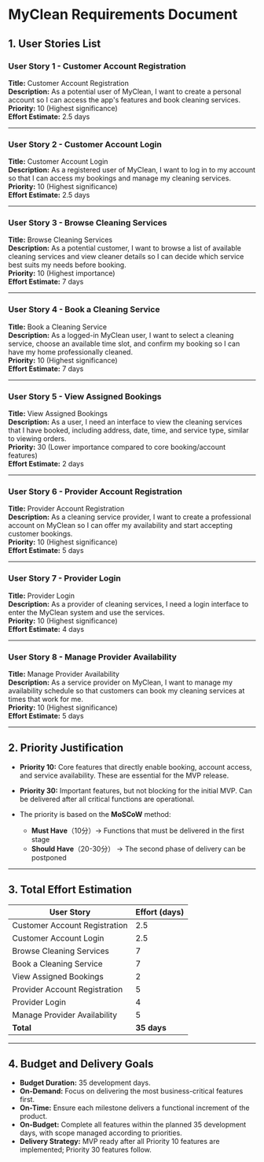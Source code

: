 # MyClean Requirements Document

## 1. User Stories List

### User Story 1 - Customer Account Registration
**Title:** Customer Account Registration  
**Description:** As a potential user of MyClean, I want to create a personal account so I can access the app's features and book cleaning services.  
**Priority:** 10 (Highest significance)  
**Effort Estimate:** 2.5 days  

---

### User Story 2 - Customer Account Login
**Title:** Customer Account Login  
**Description:** As a registered user of MyClean, I want to log in to my account so that I can access my bookings and manage my cleaning services.  
**Priority:** 10 (Highest significance)  
**Effort Estimate:** 2.5 days  

---

### User Story 3 - Browse Cleaning Services
**Title:** Browse Cleaning Services  
**Description:** As a potential customer, I want to browse a list of available cleaning services and view cleaner details so I can decide which service best suits my needs before booking.  
**Priority:** 10 (Highest importance)  
**Effort Estimate:** 7 days  

---

### User Story 4 - Book a Cleaning Service
**Title:** Book a Cleaning Service  
**Description:** As a logged-in MyClean user, I want to select a cleaning service, choose an available time slot, and confirm my booking so I can have my home professionally cleaned.  
**Priority:** 10 (Highest significance)  
**Effort Estimate:** 7 days  

---

### User Story 5 - View Assigned Bookings
**Title:** View Assigned Bookings  
**Description:** As a user, I need an interface to view the cleaning services that I have booked, including address, date, time, and service type, similar to viewing orders.  
**Priority:** 30 (Lower importance compared to core booking/account features)  
**Effort Estimate:** 2 days  

---

### User Story 6 - Provider Account Registration
**Title:** Provider Account Registration  
**Description:** As a cleaning service provider, I want to create a professional account on MyClean so I can offer my availability and start accepting customer bookings.  
**Priority:** 10 (Highest significance)  
**Effort Estimate:** 5 days  

---

### User Story 7 - Provider Login
**Title:** Provider Login  
**Description:** As a provider of cleaning services, I need a login interface to enter the MyClean system and use the services.  
**Priority:** 10 (Highest significance)  
**Effort Estimate:** 4 days  

---

### User Story 8 - Manage Provider Availability
**Title:** Manage Provider Availability  
**Description:** As a service provider on MyClean, I want to manage my availability schedule so that customers can book my cleaning services at times that work for me.  
**Priority:** 10 (Highest significance)  
**Effort Estimate:** 5 days  

---

## 2. Priority Justification
- **Priority 10:** Core features that directly enable booking, account access, and service availability. These are essential for the MVP release.  
- **Priority 30:** Important features, but not blocking for the initial MVP. Can be delivered after all critical functions are operational.  

- The priority is based on the **MoSCoW** method:
  - **Must Have**（10分）→ Functions that must be delivered in the first stage
  - **Should Have**（20-30分） →    The second phase of delivery can be postponed

---

## 3. Total Effort Estimation
| User Story | Effort (days) |
|------------|--------------|
| Customer Account Registration | 2.5 |
| Customer Account Login | 2.5 |
| Browse Cleaning Services | 7 |
| Book a Cleaning Service | 7 |
| View Assigned Bookings | 2 |
| Provider Account Registration | 5 |
| Provider Login | 4 |
| Manage Provider Availability | 5 |
**Total** | **35 days**  

---

## 4. Budget and Delivery Goals
- **Budget Duration:** 35 development days.  
- **On-Demand:** Focus on delivering the most business-critical features first.  
- **On-Time:** Ensure each milestone delivers a functional increment of the product.  
- **On-Budget:** Complete all features within the planned 35 development days, with scope managed according to priorities.  
- **Delivery Strategy:** MVP ready after all Priority 10 features are implemented; Priority 30 features follow.  
